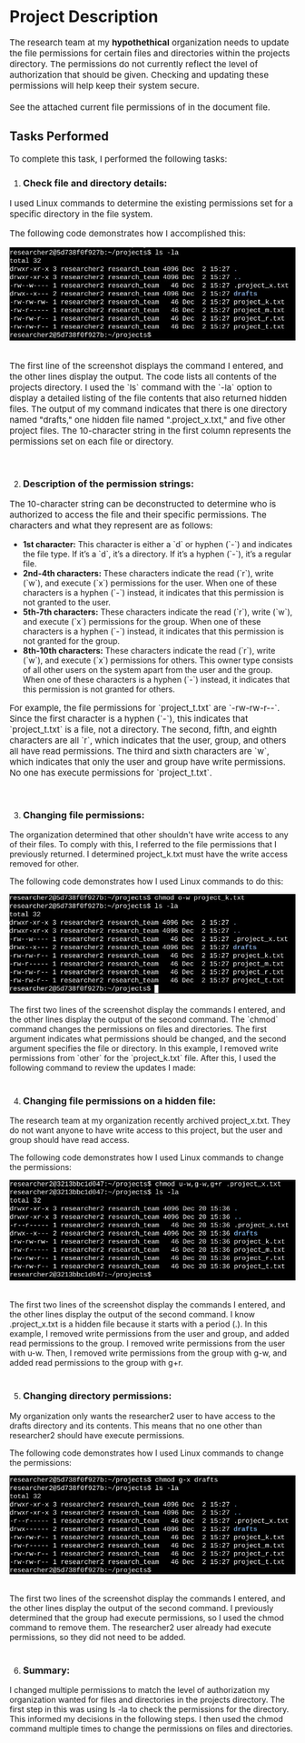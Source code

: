 <h1>Project Description</h1>

<p style="font-size: 15px;">The research team at my <b>hypothethical</b> organization needs to update the file permissions for certain files and directories within the projects directory. The permissions do not currently reflect the level of authorization that should be given. Checking and updating these permissions will help keep their system secure.</br></br>See the attached current file permissions of in the document file.</p>

<h2>Tasks Performed</h2>

<p style="font-size: 15px;">To complete this task, I performed the following tasks:</p>

<ol>
  <li><strong><h3>Check file and directory details:</h3></strong></li>
</ol>

 <p style="font-size: 15px;"> I used Linux commands to determine the existing permissions set for a specific directory in the file system.</p>
<p style="font-size: 15px;">The following code demonstrates how I accomplished this:</p>

<div align="center">
  <img src="Picture1.jpg" alt="Project Image">
</div>

</br>
<p style="font-size: 15px;">The first line of the screenshot displays the command I entered, and the other lines display the output. The code lists all contents of the projects directory. I used the `ls` command with the `-la` option to display a detailed listing of the file contents that also returned hidden files. The output of my command indicates that there is one directory named "drafts," one hidden file named ".project_x.txt," and five other project files. The 10-character string in the first column represents the permissions set on each file or directory.</p>

</br>
<ol start="2">
  <li><strong><h3>Description of the permission strings:</h3></strong></li>
</ol>

<p style="font-size: 15px;">The 10-character string can be deconstructed to determine who is authorized to access the file and their specific permissions. The characters and what they represent are as follows:</p>

<ul>
  <li><strong>1st character:</strong> This character is either a `d` or hyphen (`-`) and indicates the file type. If it’s a `d`, it’s a directory. If it’s a hyphen (`-`), it’s a regular file.</li>
  <li><strong>2nd-4th characters:</strong> These characters indicate the read (`r`), write (`w`), and execute (`x`) permissions for the user. When one of these characters is a hyphen (`-`) instead, it indicates that this permission is not granted to the user.</li>
  <li><strong>5th-7th characters:</strong> These characters indicate the read (`r`), write (`w`), and execute (`x`) permissions for the group. When one of these characters is a hyphen (`-`) instead, it indicates that this permission is not granted for the group.</li>
  <li><strong>8th-10th characters:</strong> These characters indicate the read (`r`), write (`w`), and execute (`x`) permissions for others. This owner type consists of all other users on the system apart from the user and the group. When one of these characters is a hyphen (`-`) instead, it indicates that this permission is not granted for others.</li>
</ul>

<p style="font-size: 15px;">For example, the file permissions for `project_t.txt` are `-rw-rw-r--`. Since the first character is a hyphen (`-`), this indicates that `project_t.txt` is a file, not a directory. The second, fifth, and eighth characters are all `r`, which indicates that the user, group, and others all have read permissions. The third and sixth characters are `w`, which indicates that only the user and group have write permissions. No one has execute permissions for `project_t.txt`.</p>
</br>

<ol start="3">
  <li><strong><h3>Changing file permissions:</h3></strong></li>
</ol>

The organization determined that other shouldn't have write access to any of their files. To comply with this, I referred to the file permissions that I previously returned. I determined project_k.txt must have the write access removed for other.

The following code demonstrates how I used Linux commands to do this:

<div align="center">
  <img src="Picture2.jpg" alt="Project Image">
</div>

</br>
The first two lines of the screenshot display the commands I entered, and the other lines display the output of the second command. The `chmod` command changes the permissions on files and directories. The first argument indicates what permissions should be changed, and the second argument specifies the file or directory. In this example, I removed write permissions from `other` for the `project_k.txt` file. After this, I used the following command to review the updates I made:

</br>
</br>
<ol start="4">
  <li><strong><h3>Changing file permissions on a hidden file:</h3></strong></li>
</ol>

The research team at my organization recently archived project_x.txt. They do not want anyone to have write access to this project, but the user and group should have read access. 

The following code demonstrates how I used Linux commands to change the permissions:

<div align="center">
  <img src="Picture3.png" alt="Project Image">
</div>
</br>

The first two lines of the screenshot display the commands I entered, and the other lines display the output of the second command. I know .project_x.txt is a hidden file because it starts with a period (.). In this example, I removed write permissions from the user and group, and added read permissions to the group. I removed write permissions from the user with u-w. Then, I removed write permissions from the group with g-w, and added read permissions to the group with g+r. 
</br>
</br>
<ol start="5">
  <li><strong><h3>Changing directory permissions:</h3></strong></li>
</ol>


My organization only wants the researcher2 user to have access to the drafts directory and its contents. This means that no one other than researcher2 should have execute permissions.

The following code demonstrates how I used Linux commands to change the permissions:

<div align="center">
  <img src="Picture4.png" alt="Project Image">
</div>
</br>

The first two lines of the screenshot display the commands I entered, and the other lines display the output of the second command. I previously determined that the group had execute permissions, so I used the chmod command to remove them. The researcher2 user already had execute permissions, so they did not need to be added.
</br>
</br>
<ol start="6">
  <li><strong><h3>Summary:</h3></strong></li>
</ol>

I changed multiple permissions to match the level of authorization my organization wanted for files and directories in the projects directory. The first step in this was using ls -la to check the permissions for the directory. This informed my decisions in the following steps. I then used the chmod command multiple times to change the permissions on files and directories.






